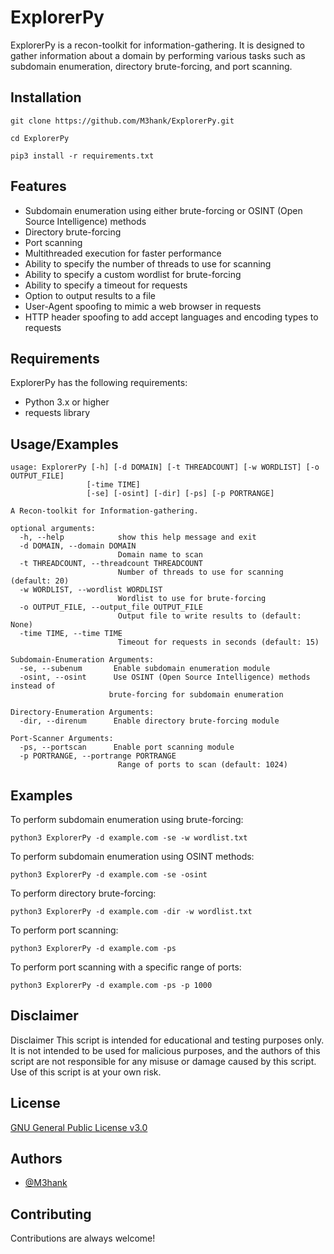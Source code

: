 
# ExplorerPy

ExplorerPy is a recon-toolkit for information-gathering. It is designed to gather information about a domain by performing various tasks such as subdomain enumeration, directory brute-forcing, and port scanning.
## Installation

```
git clone https://github.com/M3hank/ExplorerPy.git
```
```
cd ExplorerPy
```
```
pip3 install -r requirements.txt
```
## Features

- Subdomain enumeration using either brute-forcing or OSINT (Open Source Intelligence) methods
- Directory brute-forcing
- Port scanning
- Multithreaded execution for faster performance
- Ability to specify the number of threads to use for scanning
- Ability to specify a custom wordlist for brute-forcing
- Ability to specify a timeout for requests
- Option to output results to a file
- User-Agent spoofing to mimic a web browser in requests
- HTTP header spoofing to add accept languages and encoding types to requests


## Requirements

ExplorerPy  has the following requirements:


- Python 3.x or higher
- requests library
## Usage/Examples

```
usage: ExplorerPy [-h] [-d DOMAIN] [-t THREADCOUNT] [-w WORDLIST] [-o OUTPUT_FILE]
                 [-time TIME]
                 [-se] [-osint] [-dir] [-ps] [-p PORTRANGE]

A Recon-toolkit for Information-gathering.

optional arguments:
  -h, --help            show this help message and exit
  -d DOMAIN, --domain DOMAIN
                        Domain name to scan
  -t THREADCOUNT, --threadcount THREADCOUNT
                        Number of threads to use for scanning (default: 20)
  -w WORDLIST, --wordlist WORDLIST
                        Wordlist to use for brute-forcing
  -o OUTPUT_FILE, --output_file OUTPUT_FILE
                        Output file to write results to (default: None)
  -time TIME, --time TIME
                        Timeout for requests in seconds (default: 15)

Subdomain-Enumeration Arguments:
  -se, --subenum       Enable subdomain enumeration module
  -osint, --osint      Use OSINT (Open Source Intelligence) methods instead of
                      brute-forcing for subdomain enumeration

Directory-Enumeration Arguments:
  -dir, --direnum      Enable directory brute-forcing module

Port-Scanner Arguments:
  -ps, --portscan      Enable port scanning module
  -p PORTRANGE, --portrange PORTRANGE
                        Range of ports to scan (default: 1024)
```

## Examples
To perform subdomain enumeration using brute-forcing:

```python3 ExplorerPy -d example.com -se -w wordlist.txt```

To perform subdomain enumeration using OSINT methods:

```python3 ExplorerPy -d example.com -se -osint```

To perform directory brute-forcing:

```python3 ExplorerPy -d example.com -dir -w wordlist.txt```

To perform port scanning:

```python3 ExplorerPy -d example.com -ps```

To perform port scanning with a specific range of ports:

```python3 ExplorerPy -d example.com -ps -p 1000```
## Disclaimer

Disclaimer
This script is intended for educational and testing purposes only. It is not intended to be used for malicious purposes, and the authors of this script are not responsible for any misuse or damage caused by this script. Use of this script is at your own risk.
## License

[GNU General Public License v3.0](https://choosealicense.com/licenses/gpl-3.0/)


## Authors

- [@M3hank](https://www.github.com/M3hank)


## Contributing

Contributions are always welcome!


